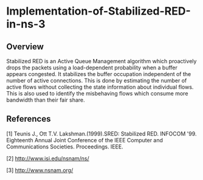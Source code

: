# Implementation-of-Stabilized-RED-in-ns-3
## Overview 
Stabilized RED is an Active Queue Management algorithm which proactively drops the packets using a load-dependent probability when a buffer appears congested. It stabilizes the buffer occupation independent of the number of active connections. This is done by estimating the number of active flows without collecting the state information about individual flows. This is also used to identify the misbehaving flows which consume more bandwidth than their fair share. 
## References
[1] Teunis J., Ott T.V. Lakshman.(1999).SRED: Stabilized RED. INFOCOM '99. Eighteenth Annual Joint Conference of the IEEE Computer and Communications Societies. Proceedings. IEEE.

[2] http://www.isi.edu/nsnam/ns/

[3] http://www.nsnam.org/
